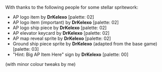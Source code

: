 With thanks to the following people for some stellar spritework:

- AP logo item by **DrKelexo** [palette: 02]
- AP logo item (important) by **DrKelexo** [palette: 02]
- AP logo ship piece by **DrKelexo** [palette: 02]
- AP elevator keycard by **DrKelexo** [palette: 02]
- AP map reveal sprite by **DrKelexo** [palette: 02]
- Ground ship piece sprite by **DrKelexo** (adapted from the base game) [palette: 03]
- "Hint: Big AP Item Here" sign by **DrKelexo** [palette: 00]

(with minor colour tweaks by me)
